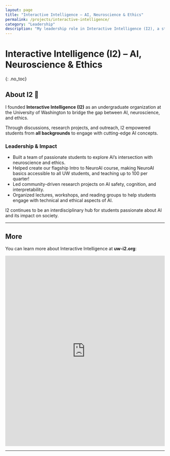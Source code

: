 ```yaml
---
layout: page
title: "Interactive Intelligence – AI, Neuroscience & Ethics"
permalink: /projects/interactive-intelligence/
category: "Leadership"
description: "My leadership role in Interactive Intelligence (I2), a student organization making AI and neuroscience accessible."
---
```


# Interactive Intelligence (I2) – AI, Neuroscience & Ethics
{: .no_toc}

## **About I2 🧠**
I founded **Interactive Intelligence (I2)** as an undergraduate organization at the University of Washington to bridge the gap between AI, neuroscience, and ethics.  

Through discussions, research projects, and outreach, I2 empowered students from **all backgrounds** to engage with cutting-edge AI concepts.

### **Leadership & Impact**
- Built a team of passionate students to explore AI’s intersection with neuroscience and ethics.
- Helped create our flagship Intro to NeuroAI course, making NeuroAI basics accessible to all UW students, and teaching up to 100 per quarter!
- Led community-driven research projects on AI safety, cognition, and interpretability.
- Organized lectures, workshops, and reading groups to help students engage with technical and ethical aspects of AI.

I2 continues to be an interdisciplinary hub for students passionate about AI and its impact on society.

---

## **More**
You can learn more about Interactive Intelligence at **uw-i2.org**:

<iframe src="https://uw-i2.org" width="100%" height="600px" style="border:none;" sandbox></iframe>

---